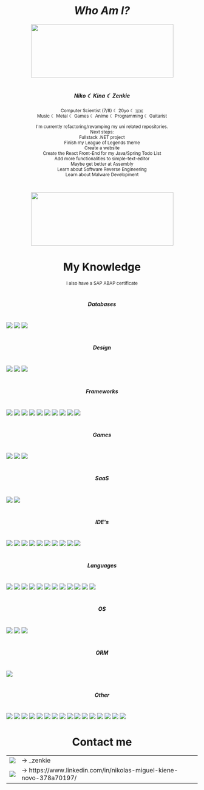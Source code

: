 <div align="center">
    <h1><i> Who Am I? </i></h1>
</div>

<div align="center">
    <div>
        <kbd>
            <img src="https://github.com/nikiene/nikiene/assets/80795579/69e00775-ab6d-4922-8efb-0819de6bbc0d" style="width: 375px; height: 140px;">
        </kbd>
    </div>
</div>

#
<div align="center">
    <h5><b><i> Niko ☾ Kina ☾ Zenkie </i></b></h5>
    <p>
        <sup>
            Computer Scientist (7/8) ☾ 20yo ☾ 🇧🇷 <br>
            Music ☾ Metal ☾ Games ☾ Anime ☾ Programming ☾ Guitarist
        </sup>
    </p>
</div>
<div align="center">
    <p>
        <sup>
            I'm currently refactoring/revamping my uni related repositories.<br>
            Next steps:<br>
                Fullstack .NET project<br>
                Finish my League of Legends theme<br>
                Create a website<br>
                Create the React Front-End for my Java/Spring Todo List<br>
                Add more functionalities to simple-text-editor<br>
                Maybe get better at Assembly<br>
                Learn about Software Reverse Engineering<br>
                Learn about Malware Development<br>
        </sup>
    </p>
</div>

#
<div align="center">
    <kbd>
        <img src="https://github.com/nikiene/nikiene/assets/80795579/90e6c4f4-5446-4447-ad4b-50f275e013fd" style="width: 375px; height: 140px;">
    </kbd>
</div>

#
<div align="center">
    <h1> My Knowledge </h1>
</div>
<div align="center">
    <p>
        <sup> 
            I also have a SAP ABAP certificate
        </sup>
    </p>
</div>

#
<div align="center">
    <h5> Databases </h5>
</div>

#
<div>
    <img src="https://img.shields.io/badge/Microsoft%20SQL%20Server-CC2927?style=for-the-badge&logo=microsoft%20sql%20server&logoColor=white">
    <img src="https://img.shields.io/badge/MongoDB-%234ea94b.svg?style=for-the-badge&logo=mongodb&logoColor=white">
    <img src="https://img.shields.io/badge/postgres-%23316192.svg?style=for-the-badge&logo=postgresql&logoColor=white">
</div>

#
<div align="center">
    <h5> Design </h5>
</div>

#
<div>
    <img src="https://img.shields.io/badge/Adobe%20XD-470137?style=for-the-badge&logo=Adobe%20XD&logoColor=#FF61F6">
    <img src="https://img.shields.io/badge/figma-%23F24E1E.svg?style=for-the-badge&logo=figma&logoColor=white">
    <img src="https://img.shields.io/badge/-Storybook-FF4785?style=for-the-badge&logo=storybook&logoColor=white">
</div>

#
<div align="center">
    <h5> Frameworks </h5>
</div>

#
<div>
    <img src="https://img.shields.io/badge/javafx-%23FF0000.svg?style=for-the-badge&logo=javafx&logoColor=white">
    <img src="https://img.shields.io/badge/MUI-%230081CB.svg?style=for-the-badge&logo=mui&logoColor=white">
    <img src="https://img.shields.io/badge/NPM-%23CB3837.svg?style=for-the-badge&logo=npm&logoColor=white">
    <img src="https://img.shields.io/badge/node.js-6DA55F?style=for-the-badge&logo=node.js&logoColor=white">
    <img src="https://img.shields.io/badge/pnpm-%234a4a4a.svg?style=for-the-badge&logo=pnpm&logoColor=f69220">
    <img src="https://img.shields.io/badge/react-%2320232a.svg?style=for-the-badge&logo=react&logoColor=%2361DAFB">
    <img src="https://img.shields.io/badge/spring-%236DB33F.svg?style=for-the-badge&logo=spring&logoColor=white">
    <img src="https://img.shields.io/badge/styled--components-DB7093?style=for-the-badge&logo=styled-components&logoColor=white">
    <img src="https://img.shields.io/badge/tailwindcss-%2338B2AC.svg?style=for-the-badge&logo=tailwind-css&logoColor=white">
    <img src="https://img.shields.io/badge/vuejs-%2335495e.svg?style=for-the-badge&logo=vuedotjs&logoColor=%234FC08D">
</div>

#
<div align="center">
    <h5> Games </h5>
</div>

#
<div>
    <img src="https://img.shields.io/badge/riotgames-D32936.svg?style=for-the-badge&logo=riotgames&logoColor=white">
    <img src="https://img.shields.io/badge/steam-%23000000.svg?style=for-the-badge&logo=steam&logoColor=white">
    <img src="https://img.shields.io/badge/Playstation%204-003791?style=for-the-badge&logo=playstation-4&logoColor=white">
</div>

#
<div align="center">
    <h5> SaaS </h5>
</div>

#
<div>
    <img src="https://img.shields.io/badge/AWS-%23FF9900.svg?style=for-the-badge&logo=amazon-aws&logoColor=white">
    <img src="https://img.shields.io/badge/github%20pages-121013?style=for-the-badge&logo=github&logoColor=white">
</div>

#
<div align="center">
    <h5> IDE's </h5>
</div>

#
<div>
    <img src="https://img.shields.io/badge/android%20studio-346ac1?style=for-the-badge&logo=android%20studio&logoColor=white">
    <img src="https://img.shields.io/badge/Eclipse-FE7A16.svg?style=for-the-badge&logo=Eclipse&logoColor=white">
    <img src="https://img.shields.io/badge/IntelliJIDEA-000000.svg?style=for-the-badge&logo=intellij-idea&logoColor=white">
    <img src="https://img.shields.io/badge/jupyter-%23FA0F00.svg?style=for-the-badge&logo=jupyter&logoColor=white">
    <img src="https://img.shields.io/badge/Notepad++-90E59A.svg?style=for-the-badge&logo=notepad%2b%2b&logoColor=black">
    <img src="https://img.shields.io/badge/pycharm-143?style=for-the-badge&logo=pycharm&logoColor=black&color=black&labelColor=green">
    <img src="https://img.shields.io/badge/Replit-DD1200?style=for-the-badge&logo=Replit&logoColor=white">
    <img src="https://img.shields.io/badge/sublime_text-%23575757.svg?style=for-the-badge&logo=sublime-text&logoColor=important">
    <img src="https://img.shields.io/badge/Visual%20Studio%20Code-0078d7.svg?style=for-the-badge&logo=visual-studio-code&logoColor=white">
    <img src="https://img.shields.io/badge/Visual%20Studio-5C2D91.svg?style=for-the-badge&logo=visual-studio&logoColor=white">
</div>

#

<div align="center">
    <h5> Languages </h5>
</div>

#
<div>
    <img src="https://img.shields.io/badge/c-%2300599C.svg?style=for-the-badge&logo=c&logoColor=white">
    <img src="https://img.shields.io/badge/c%23-%23239120.svg?style=for-the-badge&logo=csharp&logoColor=white">
    <img src="https://img.shields.io/badge/css3-%231572B6.svg?style=for-the-badge&logo=css3&logoColor=white">
    <img src="https://img.shields.io/badge/html5-%23E34F26.svg?style=for-the-badge&logo=html5&logoColor=white">
    <img src="https://img.shields.io/badge/java-%23ED8B00.svg?style=for-the-badge&logo=openjdk&logoColor=white">
    <img src="https://img.shields.io/badge/javascript-%23323330.svg?style=for-the-badge&logo=javascript&logoColor=%23F7DF1E">
    <img src="https://img.shields.io/badge/kotlin-%237F52FF.svg?style=for-the-badge&logo=kotlin&logoColor=white">
    <img src="https://img.shields.io/badge/latex-%23008080.svg?style=for-the-badge&logo=latex&logoColor=white">
    <img src="https://img.shields.io/badge/markdown-%23000000.svg?style=for-the-badge&logo=markdown&logoColor=white">
    <img src="https://img.shields.io/badge/python-3670A0?style=for-the-badge&logo=python&logoColor=ffdd54">
    <img src="https://img.shields.io/badge/ruby-%23CC342D.svg?style=for-the-badge&logo=ruby&logoColor=white">
    <img src="https://img.shields.io/badge/typescript-%23007ACC.svg?style=for-the-badge&logo=typescript&logoColor=white">
</div>

#
<div align="center">
    <h5> OS </h5>
</div>

#
<div>
    <img src="https://img.shields.io/badge/Linux-FCC624?style=for-the-badge&logo=linux&logoColor=black">
    <img src="https://img.shields.io/badge/Ubuntu-E95420?style=for-the-badge&logo=ubuntu&logoColor=white">
    <img src="https://img.shields.io/badge/Windows-0078D6?style=for-the-badge&logo=windows&logoColor=white">
</div>

#
<div align="center">
    <h5> ORM </h5>
</div>

#
<div>
    <img src="https://img.shields.io/badge/Hibernate-59666C?style=for-the-badge&logo=Hibernate&logoColor=white">
</div>

#
<div align="center">
    <h5> Other </h5>
</div>

#
<div>
    <img src="https://img.shields.io/badge/ESLint-4B3263?style=for-the-badge&logo=eslint&logoColor=white">
    <img src="https://img.shields.io/badge/jira-%230A0FFF.svg?style=for-the-badge&logo=jira&logoColor=white">
    <img src="https://img.shields.io/badge/Postman-FF6C37?style=for-the-badge&logo=postman&logoColor=white">
    <img src="https://img.shields.io/badge/SonarLint-CB2029?style=for-the-badge&logo=SONARLINT&logoColor=white">
    <img src="https://img.shields.io/badge/-Swagger-%23Clojure?style=for-the-badge&logo=swagger&logoColor=white">
    <img src="https://img.shields.io/badge/tor-%237E4798.svg?style=for-the-badge&logo=tor-project&logoColor=white">
    <img src="https://img.shields.io/badge/Trello-%23026AA7.svg?style=for-the-badge&logo=Trello&logoColor=white">
    <img src="https://img.shields.io/badge/DuckDuckGo-DE5833?style=for-the-badge&logo=DuckDuckGo&logoColor=white">
    <img src="https://img.shields.io/badge/google-4285F4?style=for-the-badge&logo=google&logoColor=white">
    <img src="https://img.shields.io/badge/Apache%20Maven-C71A36?style=for-the-badge&logo=Apache%20Maven&logoColor=white">
    <img src="https://img.shields.io/badge/-jest-%23C21325?style=for-the-badge&logo=jest&logoColor=white">
    <img src="https://img.shields.io/badge/-selenium-%43B02A?style=for-the-badge&logo=selenium&logoColor=white">
    <img src="https://img.shields.io/badge/bitbucket-%230047B3.svg?style=for-the-badge&logo=bitbucket&logoColor=white">
    <img src="https://img.shields.io/badge/git-%23F05033.svg?style=for-the-badge&logo=git&logoColor=white">
    <img src="https://img.shields.io/badge/github-%23121011.svg?style=for-the-badge&logo=github&logoColor=white">
    <img src="https://img.shields.io/badge/gitlab%20ci-%23181717.svg?style=for-the-badge&logo=gitlab&logoColor=white">
</div>

#
<div align="center">
    <h1> Contact me </h1>
</div>

<div align="center">
    <div>
        <table>
            <tr>
                <td align="center">
                    <img src="https://img.shields.io/badge/Discord-%235865F2.svg?style=for-the-badge&logo=discord&logoColor=white">
                </td>
                <td valign="center">
                    → _zenkie
                </td>
            </tr>
            <tr>
                <td align="center">
                    <img src="https://img.shields.io/badge/linkedin-%230077B5.svg?style=for-the-badge&logo=linkedin&logoColor=white">
                </td>
                <td valign="center">
                    → https://www.linkedin.com/in/nikolas-miguel-kiene-novo-378a70197/
                </td>
            </tr>
        </table>
    </div>
</div>

#
